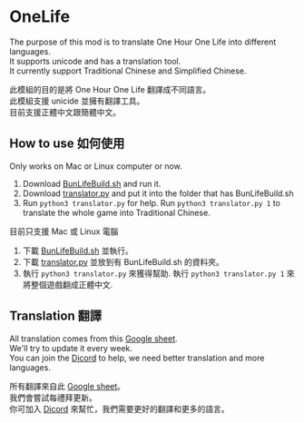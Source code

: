 # OneLife
The purpose of this mod is to translate One Hour One Life into different languages.  
It supports unicode and has a translation tool.  
It currently support Traditional Chinese and Simplified Chinese.  

此模組的目的是將 One Hour One Life 翻譯成不同語言。  
此模組支援 unicide 並擁有翻譯工具。  
目前支援正體中文跟簡體中文。  

## How to use 如何使用
Only works on Mac or Linux computer or now.
1. Download [BunLifeBuild.sh](https://raw.githubusercontent.com/skps2010/BunLife/master/scripts/BunLifeBuild.sh) and run it.
2. Download [translator.py](https://raw.githubusercontent.com/skps2010/BunLife/master/scripts/translator.py) and put it into the folder that has BunLifeBuild.sh
3. Run `python3 translator.py` for help. Run `python3 translator.py 1` to translate the whole game into Traditional Chinese.

目前只支援 Mac 或 Linux 電腦
1. 下載 [BunLifeBuild.sh](https://raw.githubusercontent.com/skps2010/BunLife/master/scripts/BunLifeBuild.sh) 並執行。
2. 下載 [translator.py](https://raw.githubusercontent.com/skps2010/BunLife/master/scripts/translator.py) 並放到有 BunLifeBuild.sh 的資料夾。
3. 執行 `python3 translator.py` 來獲得幫助. 執行 `python3 translator.py 1` 來將整個遊戲翻成正體中文.

## Translation 翻譯
All translation comes from this [Google sheet](https://docs.google.com/spreadsheets/d/1AH6eZJJ5zkB1zT-iwlomVAUxsa4f7gIgYFS0X265GyM/edit#gid=682688818).  
We'll try to update it every week.  
You can join the [Dicord](https://discord.gg/SbRHcrPf) to help, we need better translation and more languages.  

所有翻譯來自此 [Google sheet](https://docs.google.com/spreadsheets/d/1AH6eZJJ5zkB1zT-iwlomVAUxsa4f7gIgYFS0X265GyM/edit#gid=682688818)。  
我們會嘗試每禮拜更新。  
你可加入 [Dicord](https://discord.gg/SbRHcrPf) 來幫忙，我們需要更好的翻譯和更多的語言。  

